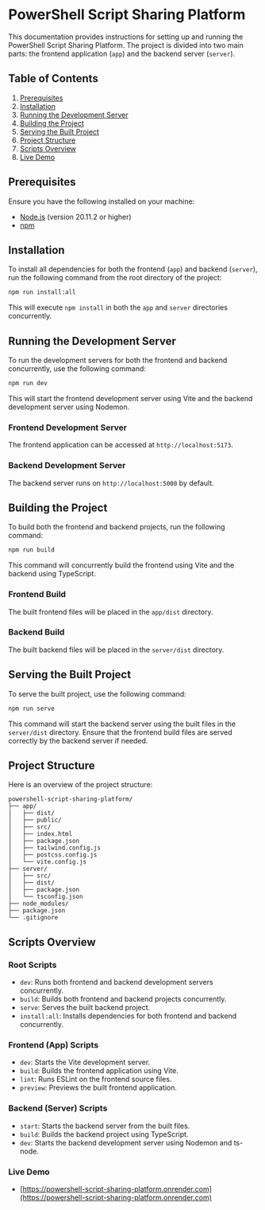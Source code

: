 # PowerShell Script Sharing Platform

This documentation provides instructions for setting up and running the PowerShell Script Sharing Platform. The project is divided into two main parts: the frontend application (`app`) and the backend server (`server`).

## Table of Contents

1. [Prerequisites](#prerequisites)
2. [Installation](#installation)
3. [Running the Development Server](#running-the-development-server)
4. [Building the Project](#building-the-project)
5. [Serving the Built Project](#serving-the-built-project)
6. [Project Structure](#project-structure)
7. [Scripts Overview](#scripts-overview)
8. [Live Demo](#live-demo)

## Prerequisites

Ensure you have the following installed on your machine:

- [Node.js](https://nodejs.org/) (version 20.11.2 or higher)
- [npm](https://www.npmjs.com/)

## Installation

To install all dependencies for both the frontend (`app`) and backend (`server`), run the following command from the root directory of the project:

```bash
npm run install:all
```

This will execute `npm install` in both the `app` and `server` directories concurrently.

## Running the Development Server

To run the development servers for both the frontend and backend concurrently, use the following command:

```bash
npm run dev
```

This will start the frontend development server using Vite and the backend development server using Nodemon.

### Frontend Development Server

The frontend application can be accessed at `http://localhost:5173`.

### Backend Development Server

The backend server runs on `http://localhost:5000` by default.

## Building the Project

To build both the frontend and backend projects, run the following command:

```bash
npm run build
```

This command will concurrently build the frontend using Vite and the backend using TypeScript.

### Frontend Build

The built frontend files will be placed in the `app/dist` directory.

### Backend Build

The built backend files will be placed in the `server/dist` directory.

## Serving the Built Project

To serve the built project, use the following command:

```bash
npm run serve
```

This command will start the backend server using the built files in the `server/dist` directory. Ensure that the frontend build files are served correctly by the backend server if needed.

## Project Structure

Here is an overview of the project structure:

```
powershell-script-sharing-platform/
├── app/
|   ├── dist/
│   ├── public/
│   ├── src/
│   ├── index.html
│   ├── package.json
│   ├── tailwind.config.js
│   ├── postcss.config.js
│   └── vite.config.js
├── server/
│   ├── src/
│   ├── dist/
│   ├── package.json
│   └── tsconfig.json
├── node_modules/
├── package.json
└── .gitignore
```

## Scripts Overview

### Root Scripts

- `dev`: Runs both frontend and backend development servers concurrently.
- `build`: Builds both frontend and backend projects concurrently.
- `serve`: Serves the built backend project.
- `install:all`: Installs dependencies for both frontend and backend concurrently.

### Frontend (App) Scripts

- `dev`: Starts the Vite development server.
- `build`: Builds the frontend application using Vite.
- `lint`: Runs ESLint on the frontend source files.
- `preview`: Previews the built frontend application.

### Backend (Server) Scripts

- `start`: Starts the backend server from the built files.
- `build`: Builds the backend project using TypeScript.
- `dev`: Starts the backend development server using Nodemon and ts-node.

### Live Demo
- [https://powershell-script-sharing-platform.onrender.com](https://powershell-script-sharing-platform.onrender.com)
